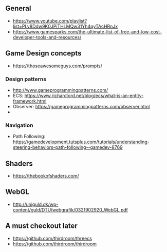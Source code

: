 ## General
- https://www.youtube.com/playlist?list=PLv8Ddw9K0JPiTHLMQw31Yh4qyTAcHRnJx
- https://www.gamesparks.com/the-ultimate-list-of-free-and-low-cost-developer-tools-and-resources/

## Game Design concepts
- https://thoseawesomeguys.com/prompts/

 ### Design patterns
 - http://www.gameprogrammingpatterns.com/ 
 - ECS: https://www.richardlord.net/blog/ecs/what-is-an-entity-framework.html
 - Observer: https://gameprogrammingpatterns.com/observer.html 
 - 
 ### Navigation
 - Path Following: https://gamedevelopment.tutsplus.com/tutorials/understanding-steering-behaviors-path-following--gamedev-8769
 
## Shaders
- https://thebookofshaders.com/

## WebGL
- http://uniguld.dk/wp-content/guld/DTU/webgrafik/0321902920_WebGL.pdf

## A must checkout later
- https://github.com/thirdroom/threecs
- https://github.com/thirdroom/thirdroom